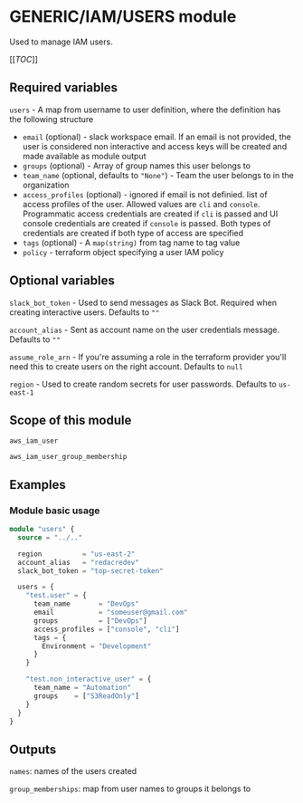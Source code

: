 # GENERIC/IAM/USERS module

Used to manage IAM users.

[[_TOC_]]

## Required variables

`users` - A map from username to user definition, where the definition has the following structure
  - `email` (optional) - slack workspace email. If an email is not provided, the user is considered non interactive and access keys will be created and made available as module output
  - `groups` (optional) - Array of group names this user belongs to
  - `team_name` (optional, defaults to `"None"`) - Team the user belongs to in the organization
  - `access_profiles` (optional) - ignored if email is not definied. list of access profiles of the user. Allowed values are `cli` and `console`. Programmatic access credentials are created if `cli` is passed and UI console credentials are created if `console` is passed. Both types of credentials are created if both type of access are specified
  - `tags` (optional) - A `map(string)` from tag name to tag value
  - `policy` - terraform object specifying a user IAM policy

## Optional variables

`slack_bot_token` - Used to send messages as Slack Bot. Required when creating interactive users. Defaults to `""`

`account_alias` - Sent as account name on the user credentials message. Defaults to `""`

`assume_role_arn` - If you're assuming a role in the terraform provider you'll need this to create users on the right account. Defaults to `null`

`region` - Used to create random secrets for user passwords. Defaults to `us-east-1`

## Scope of this module

`aws_iam_user`

`aws_iam_user_group_membership`

## Examples


### Module basic usage
```terraform
module "users" {
  source = "../.."

  region          = "us-east-2"
  account_alias   = "redacredev"
  slack_bot_token = "top-secret-token"

  users = {
    "test.user" = {
      team_name       = "DevOps"
      email           = "someuser@gmail.com"
      groups          = ["DevOps"]
      access_profiles = ["console", "cli"]
      tags = {
        Environment = "Development"
      }
    }

    "test.non_interactive_user" = {
      team_name = "Automation"
      groups    = ["S3ReadOnly"]
    }
  }
}
```

## Outputs

`names`: names of the users created

`group_memberships`: map from user names to groups it belongs to
